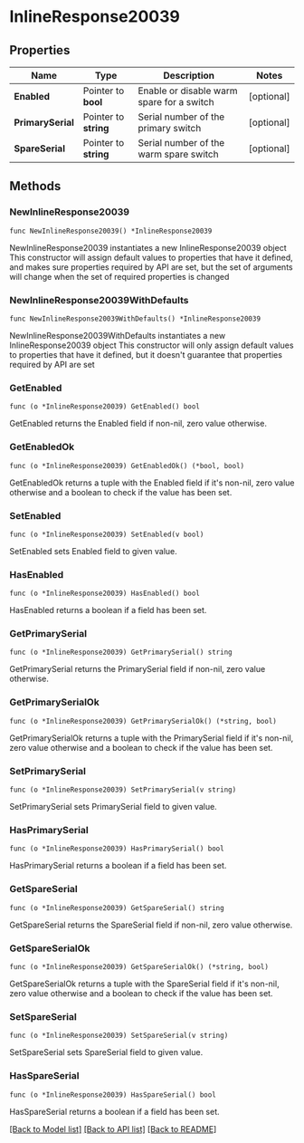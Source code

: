 # InlineResponse20039

## Properties

Name | Type | Description | Notes
------------ | ------------- | ------------- | -------------
**Enabled** | Pointer to **bool** | Enable or disable warm spare for a switch | [optional] 
**PrimarySerial** | Pointer to **string** | Serial number of the primary switch | [optional] 
**SpareSerial** | Pointer to **string** | Serial number of the warm spare switch | [optional] 

## Methods

### NewInlineResponse20039

`func NewInlineResponse20039() *InlineResponse20039`

NewInlineResponse20039 instantiates a new InlineResponse20039 object
This constructor will assign default values to properties that have it defined,
and makes sure properties required by API are set, but the set of arguments
will change when the set of required properties is changed

### NewInlineResponse20039WithDefaults

`func NewInlineResponse20039WithDefaults() *InlineResponse20039`

NewInlineResponse20039WithDefaults instantiates a new InlineResponse20039 object
This constructor will only assign default values to properties that have it defined,
but it doesn't guarantee that properties required by API are set

### GetEnabled

`func (o *InlineResponse20039) GetEnabled() bool`

GetEnabled returns the Enabled field if non-nil, zero value otherwise.

### GetEnabledOk

`func (o *InlineResponse20039) GetEnabledOk() (*bool, bool)`

GetEnabledOk returns a tuple with the Enabled field if it's non-nil, zero value otherwise
and a boolean to check if the value has been set.

### SetEnabled

`func (o *InlineResponse20039) SetEnabled(v bool)`

SetEnabled sets Enabled field to given value.

### HasEnabled

`func (o *InlineResponse20039) HasEnabled() bool`

HasEnabled returns a boolean if a field has been set.

### GetPrimarySerial

`func (o *InlineResponse20039) GetPrimarySerial() string`

GetPrimarySerial returns the PrimarySerial field if non-nil, zero value otherwise.

### GetPrimarySerialOk

`func (o *InlineResponse20039) GetPrimarySerialOk() (*string, bool)`

GetPrimarySerialOk returns a tuple with the PrimarySerial field if it's non-nil, zero value otherwise
and a boolean to check if the value has been set.

### SetPrimarySerial

`func (o *InlineResponse20039) SetPrimarySerial(v string)`

SetPrimarySerial sets PrimarySerial field to given value.

### HasPrimarySerial

`func (o *InlineResponse20039) HasPrimarySerial() bool`

HasPrimarySerial returns a boolean if a field has been set.

### GetSpareSerial

`func (o *InlineResponse20039) GetSpareSerial() string`

GetSpareSerial returns the SpareSerial field if non-nil, zero value otherwise.

### GetSpareSerialOk

`func (o *InlineResponse20039) GetSpareSerialOk() (*string, bool)`

GetSpareSerialOk returns a tuple with the SpareSerial field if it's non-nil, zero value otherwise
and a boolean to check if the value has been set.

### SetSpareSerial

`func (o *InlineResponse20039) SetSpareSerial(v string)`

SetSpareSerial sets SpareSerial field to given value.

### HasSpareSerial

`func (o *InlineResponse20039) HasSpareSerial() bool`

HasSpareSerial returns a boolean if a field has been set.


[[Back to Model list]](../README.md#documentation-for-models) [[Back to API list]](../README.md#documentation-for-api-endpoints) [[Back to README]](../README.md)


